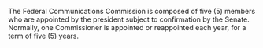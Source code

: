 The Federal Communications Commission is composed of five (5) members who are appointed by the president subject to confirmation by the Senate. Normally, one Commissioner is appointed or reappointed each year, for a term of five (5) years.

